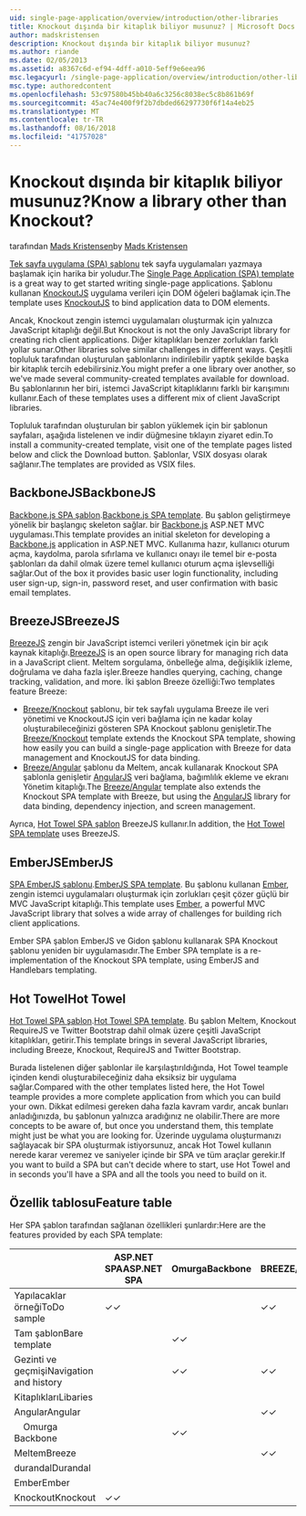 ```yaml
---
uid: single-page-application/overview/introduction/other-libraries
title: Knockout dışında bir kitaplık biliyor musunuz? | Microsoft Docs
author: madskristensen
description: Knockout dışında bir kitaplık biliyor musunuz?
ms.author: riande
ms.date: 02/05/2013
ms.assetid: a8367c6d-ef94-4dff-a010-5eff9e6eea96
msc.legacyurl: /single-page-application/overview/introduction/other-libraries
msc.type: authoredcontent
ms.openlocfilehash: 53c97580b45bb40a6c3256c8038ec5c8b861b69f
ms.sourcegitcommit: 45ac74e400f9f2b7dbded66297730f6f14a4eb25
ms.translationtype: MT
ms.contentlocale: tr-TR
ms.lasthandoff: 08/16/2018
ms.locfileid: "41757028"
---
```

<a name="know-a-library-other-than-knockout"></a><span data-ttu-id="d82de-104">Knockout dışında bir kitaplık biliyor musunuz?</span><span class="sxs-lookup"><span data-stu-id="d82de-104">Know a library other than Knockout?</span></span>
====================
<span data-ttu-id="d82de-105">tarafından [Mads Kristensen](https://github.com/madskristensen)</span><span class="sxs-lookup"><span data-stu-id="d82de-105">by [Mads Kristensen](https://github.com/madskristensen)</span></span>

<span data-ttu-id="d82de-106">[Tek sayfa uygulama (SPA) şablonu](knockoutjs-template.md) tek sayfa uygulamaları yazmaya başlamak için harika bir yoludur.</span><span class="sxs-lookup"><span data-stu-id="d82de-106">The [Single Page Application (SPA) template](knockoutjs-template.md) is a great way to get started writing single-page applications.</span></span> <span data-ttu-id="d82de-107">Şablonu kullanan [KnockoutJS](http://knockoutjs.com/) uygulama verileri için DOM öğeleri bağlamak için.</span><span class="sxs-lookup"><span data-stu-id="d82de-107">The template uses [KnockoutJS](http://knockoutjs.com/) to bind application data to DOM elements.</span></span>

<span data-ttu-id="d82de-108">Ancak, Knockout zengin istemci uygulamaları oluşturmak için yalnızca JavaScript kitaplığı değil.</span><span class="sxs-lookup"><span data-stu-id="d82de-108">But Knockout is not the only JavaScript library for creating rich client applications.</span></span> <span data-ttu-id="d82de-109">Diğer kitaplıkları benzer zorlukları farklı yollar sunar.</span><span class="sxs-lookup"><span data-stu-id="d82de-109">Other libraries solve similar challenges in different ways.</span></span> <span data-ttu-id="d82de-110">Çeşitli topluluk tarafından oluşturulan şablonlarını indirilebilir yaptık şekilde başka bir kitaplık tercih edebilirsiniz.</span><span class="sxs-lookup"><span data-stu-id="d82de-110">You might prefer a one library over another, so we've made several community-created templates available for download.</span></span> <span data-ttu-id="d82de-111">Bu şablonlarının her biri, istemci JavaScript kitaplıklarını farklı bir karışımını kullanır.</span><span class="sxs-lookup"><span data-stu-id="d82de-111">Each of these templates uses a different mix of client JavaScript libraries.</span></span>

<span data-ttu-id="d82de-112">Topluluk tarafından oluşturulan bir şablon yüklemek için bir şablonun sayfaları, aşağıda listelenen ve indir düğmesine tıklayın ziyaret edin.</span><span class="sxs-lookup"><span data-stu-id="d82de-112">To install a community-created template, visit one of the template pages listed below and click the Download button.</span></span> <span data-ttu-id="d82de-113">Şablonlar, VSIX dosyası olarak sağlanır.</span><span class="sxs-lookup"><span data-stu-id="d82de-113">The templates are provided as VSIX files.</span></span>

## <a name="backbonejs"></a><span data-ttu-id="d82de-114">BackboneJS</span><span class="sxs-lookup"><span data-stu-id="d82de-114">BackboneJS</span></span>

<span data-ttu-id="d82de-115">[Backbone.js SPA şablon](../templates/backbonejs-template.md).</span><span class="sxs-lookup"><span data-stu-id="d82de-115">[Backbone.js SPA template](../templates/backbonejs-template.md).</span></span> <span data-ttu-id="d82de-116">Bu şablon geliştirmeye yönelik bir başlangıç skeleton sağlar. bir [Backbone.js](http://backbonejs.org/) ASP.NET MVC uygulaması.</span><span class="sxs-lookup"><span data-stu-id="d82de-116">This template provides an initial skeleton for developing a [Backbone.js](http://backbonejs.org/) application in ASP.NET MVC.</span></span> <span data-ttu-id="d82de-117">Kullanıma hazır, kullanıcı oturum açma, kaydolma, parola sıfırlama ve kullanıcı onayı ile temel bir e-posta şablonları da dahil olmak üzere temel kullanıcı oturum açma işlevselliği sağlar.</span><span class="sxs-lookup"><span data-stu-id="d82de-117">Out of the box it provides basic user login functionality, including user sign-up, sign-in, password reset, and user confirmation with basic email templates.</span></span>

## <a name="breezejs"></a><span data-ttu-id="d82de-118">BreezeJS</span><span class="sxs-lookup"><span data-stu-id="d82de-118">BreezeJS</span></span>

<span data-ttu-id="d82de-119">[BreezeJS](http://www.breezejs.com/?utm_source=ms-spa) zengin bir JavaScript istemci verileri yönetmek için bir açık kaynak kitaplığı.</span><span class="sxs-lookup"><span data-stu-id="d82de-119">[BreezeJS](http://www.breezejs.com/?utm_source=ms-spa) is an open source library for managing rich data in a JavaScript client.</span></span> <span data-ttu-id="d82de-120">Meltem sorgulama, önbelleğe alma, değişiklik izleme, doğrulama ve daha fazla işler.</span><span class="sxs-lookup"><span data-stu-id="d82de-120">Breeze handles querying, caching, change tracking, validation, and more.</span></span> <span data-ttu-id="d82de-121">İki şablon Breeze özelliği:</span><span class="sxs-lookup"><span data-stu-id="d82de-121">Two templates feature Breeze:</span></span>

- <span data-ttu-id="d82de-122">[Breeze/Knockout](../templates/breezeknockout-template.md) şablonu, bir tek sayfalı uygulama Breeze ile veri yönetimi ve KnockoutJS için veri bağlama için ne kadar kolay oluşturabileceğinizi gösteren SPA Knockout şablonu genişletir.</span><span class="sxs-lookup"><span data-stu-id="d82de-122">The [Breeze/Knockout](../templates/breezeknockout-template.md) template extends the Knockout SPA template, showing how easily you can build a single-page application with Breeze for data management and KnockoutJS for data binding.</span></span>
- <span data-ttu-id="d82de-123">[Breeze/Angular](../templates/breezeangular-template.md) şablonu da Meltem, ancak kullanarak Knockout SPA şablonla genişletir [AngularJS](http://angularjs.org) veri bağlama, bağımlılık ekleme ve ekranı Yönetim kitaplığı.</span><span class="sxs-lookup"><span data-stu-id="d82de-123">The [Breeze/Angular](../templates/breezeangular-template.md) template also extends the Knockout SPA template with Breeze, but using the [AngularJS](http://angularjs.org) library for data binding, dependency injection, and screen management.</span></span>

<span data-ttu-id="d82de-124">Ayrıca, [Hot Towel SPA şablon](../templates/hottowel-template.md) BreezeJS kullanır.</span><span class="sxs-lookup"><span data-stu-id="d82de-124">In addition, the [Hot Towel SPA template](../templates/hottowel-template.md) uses BreezeJS.</span></span>

## <a name="emberjs"></a><span data-ttu-id="d82de-125">EmberJS</span><span class="sxs-lookup"><span data-stu-id="d82de-125">EmberJS</span></span>

<span data-ttu-id="d82de-126">[SPA EmberJS şablonu](../templates/emberjs-template.md).</span><span class="sxs-lookup"><span data-stu-id="d82de-126">[EmberJS SPA template](../templates/emberjs-template.md).</span></span> <span data-ttu-id="d82de-127">Bu şablonu kullanan [Ember](http://emberjs.com/), zengin istemci uygulamaları oluşturmak için zorlukları çeşit çözer güçlü bir MVC JavaScript kitaplığı.</span><span class="sxs-lookup"><span data-stu-id="d82de-127">This template uses [Ember](http://emberjs.com/), a powerful MVC JavaScript library that solves a wide array of challenges for building rich client applications.</span></span>

<span data-ttu-id="d82de-128">Ember SPA şablon EmberJS ve Gidon şablonu kullanarak SPA Knockout şablonu yeniden bir uygulamasıdır.</span><span class="sxs-lookup"><span data-stu-id="d82de-128">The Ember SPA template is a re-implementation of the Knockout SPA template, using EmberJS and Handlebars templating.</span></span>

## <a name="hot-towel"></a><span data-ttu-id="d82de-129">Hot Towel</span><span class="sxs-lookup"><span data-stu-id="d82de-129">Hot Towel</span></span>

<span data-ttu-id="d82de-130">[Hot Towel SPA şablon](../templates/hottowel-template.md).</span><span class="sxs-lookup"><span data-stu-id="d82de-130">[Hot Towel SPA template](../templates/hottowel-template.md).</span></span> <span data-ttu-id="d82de-131">Bu şablon Meltem, Knockout RequireJS ve Twitter Bootstrap dahil olmak üzere çeşitli JavaScript kitaplıkları, getirir.</span><span class="sxs-lookup"><span data-stu-id="d82de-131">This template brings in several JavaScript libraries, including Breeze, Knockout, RequireJS and Twitter Bootstrap.</span></span>

<span data-ttu-id="d82de-132">Burada listelenen diğer şablonlar ile karşılaştırıldığında, Hot Towel teample içinden kendi oluşturabileceğiniz daha eksiksiz bir uygulama sağlar.</span><span class="sxs-lookup"><span data-stu-id="d82de-132">Compared with the other templates listed here, the Hot Towel teample provides a more complete application from which you can build your own.</span></span> <span data-ttu-id="d82de-133">Dikkat edilmesi gereken daha fazla kavram vardır, ancak bunları anladığınızda, bu şablonun yalnızca aradığınız ne olabilir.</span><span class="sxs-lookup"><span data-stu-id="d82de-133">There are more concepts to be aware of, but once you understand them, this template might just be what you are looking for.</span></span> <span data-ttu-id="d82de-134">Üzerinde uygulama oluşturmanızı sağlayacak bir SPA oluşturmak istiyorsunuz, ancak Hot Towel kullanın nerede karar veremez ve saniyeler içinde bir SPA ve tüm araçlar gerekir.</span><span class="sxs-lookup"><span data-stu-id="d82de-134">If you want to build a SPA but can't decide where to start, use Hot Towel and in seconds you'll have a SPA and all the tools you need to build on it.</span></span>

## <a name="feature-table"></a><span data-ttu-id="d82de-135">Özellik tablosu</span><span class="sxs-lookup"><span data-stu-id="d82de-135">Feature table</span></span>

<span data-ttu-id="d82de-136">Her SPA şablon tarafından sağlanan özellikleri şunlardır:</span><span class="sxs-lookup"><span data-stu-id="d82de-136">Here are the features provided by each SPA template:</span></span>


|                        | <span data-ttu-id="d82de-137">ASP.NET SPA</span><span class="sxs-lookup"><span data-stu-id="d82de-137">ASP.NET SPA</span></span> | <span data-ttu-id="d82de-138">Omurga</span><span class="sxs-lookup"><span data-stu-id="d82de-138">Backbone</span></span> | <span data-ttu-id="d82de-139">BREEZE/Angular</span><span class="sxs-lookup"><span data-stu-id="d82de-139">Breeze/Angular</span></span> | <span data-ttu-id="d82de-140">BREEZE/KO</span><span class="sxs-lookup"><span data-stu-id="d82de-140">Breeze/KO</span></span> |  <span data-ttu-id="d82de-141">Ember</span><span class="sxs-lookup"><span data-stu-id="d82de-141">Ember</span></span>   | <span data-ttu-id="d82de-142">Hot Towel</span><span class="sxs-lookup"><span data-stu-id="d82de-142">Hot Towel</span></span> |
|------------------------|-------------|----------|----------------|-----------|----------|-----------|
|      <span data-ttu-id="d82de-143">Yapılacaklar örneği</span><span class="sxs-lookup"><span data-stu-id="d82de-143">ToDo sample</span></span>       |  <span data-ttu-id="d82de-144">&#10003;</span><span class="sxs-lookup"><span data-stu-id="d82de-144">&#10003;</span></span>   |          |    <span data-ttu-id="d82de-145">&#10003;</span><span class="sxs-lookup"><span data-stu-id="d82de-145">&#10003;</span></span>    | <span data-ttu-id="d82de-146">&#10003;</span><span class="sxs-lookup"><span data-stu-id="d82de-146">&#10003;</span></span>  | <span data-ttu-id="d82de-147">&#10003;</span><span class="sxs-lookup"><span data-stu-id="d82de-147">&#10003;</span></span> |           |
|     <span data-ttu-id="d82de-148">Tam şablon</span><span class="sxs-lookup"><span data-stu-id="d82de-148">Bare template</span></span>      |             | <span data-ttu-id="d82de-149">&#10003;</span><span class="sxs-lookup"><span data-stu-id="d82de-149">&#10003;</span></span> |                |           |          | <span data-ttu-id="d82de-150">&#10003;</span><span class="sxs-lookup"><span data-stu-id="d82de-150">&#10003;</span></span>  |
| <span data-ttu-id="d82de-151">Gezinti ve geçmişi</span><span class="sxs-lookup"><span data-stu-id="d82de-151">Navigation and history</span></span> |             | <span data-ttu-id="d82de-152">&#10003;</span><span class="sxs-lookup"><span data-stu-id="d82de-152">&#10003;</span></span> |    <span data-ttu-id="d82de-153">&#10003;</span><span class="sxs-lookup"><span data-stu-id="d82de-153">&#10003;</span></span>    |           | <span data-ttu-id="d82de-154">&#10003;</span><span class="sxs-lookup"><span data-stu-id="d82de-154">&#10003;</span></span> | <span data-ttu-id="d82de-155">&#10003;</span><span class="sxs-lookup"><span data-stu-id="d82de-155">&#10003;</span></span>  |
|        <span data-ttu-id="d82de-156">Kitaplıkları</span><span class="sxs-lookup"><span data-stu-id="d82de-156">Libaries</span></span>        |             |          |                |           |          |           |
|        <span data-ttu-id="d82de-157">Angular</span><span class="sxs-lookup"><span data-stu-id="d82de-157">Angular</span></span>         |             |          |    <span data-ttu-id="d82de-158">&#10003;</span><span class="sxs-lookup"><span data-stu-id="d82de-158">&#10003;</span></span>    |           |          |           |
|    <span data-ttu-id="d82de-159">&#8195;Omurga</span><span class="sxs-lookup"><span data-stu-id="d82de-159">&#8195;Backbone</span></span>     |             | <span data-ttu-id="d82de-160">&#10003;</span><span class="sxs-lookup"><span data-stu-id="d82de-160">&#10003;</span></span> |                |           |          |           |
|         <span data-ttu-id="d82de-161">Meltem</span><span class="sxs-lookup"><span data-stu-id="d82de-161">Breeze</span></span>         |             |          |    <span data-ttu-id="d82de-162">&#10003;</span><span class="sxs-lookup"><span data-stu-id="d82de-162">&#10003;</span></span>    | <span data-ttu-id="d82de-163">&#10003;</span><span class="sxs-lookup"><span data-stu-id="d82de-163">&#10003;</span></span>  |          | <span data-ttu-id="d82de-164">&#10003;</span><span class="sxs-lookup"><span data-stu-id="d82de-164">&#10003;</span></span>  |
|        <span data-ttu-id="d82de-165">durandal</span><span class="sxs-lookup"><span data-stu-id="d82de-165">Durandal</span></span>        |             |          |                |           |          | <span data-ttu-id="d82de-166">&#10003;</span><span class="sxs-lookup"><span data-stu-id="d82de-166">&#10003;</span></span>  |
|         <span data-ttu-id="d82de-167">Ember</span><span class="sxs-lookup"><span data-stu-id="d82de-167">Ember</span></span>          |             |          |                |           | <span data-ttu-id="d82de-168">&#10003;</span><span class="sxs-lookup"><span data-stu-id="d82de-168">&#10003;</span></span> |           |
|        <span data-ttu-id="d82de-169">Knockout</span><span class="sxs-lookup"><span data-stu-id="d82de-169">Knockout</span></span>        |  <span data-ttu-id="d82de-170">&#10003;</span><span class="sxs-lookup"><span data-stu-id="d82de-170">&#10003;</span></span>   |          |                | <span data-ttu-id="d82de-171">&#10003;</span><span class="sxs-lookup"><span data-stu-id="d82de-171">&#10003;</span></span>  |          | <span data-ttu-id="d82de-172">&#10003;</span><span class="sxs-lookup"><span data-stu-id="d82de-172">&#10003;</span></span>  |

